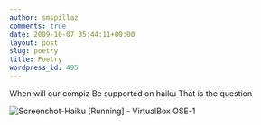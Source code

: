 ```yaml
---
author: smspillaz
comments: true
date: 2009-10-07 05:44:11+00:00
layout: post
slug: poetry
title: Poetry
wordpress_id: 495
---
```


When will our compiz
Be supported on haiku
That is the question

![Screenshot-Haiku [Running] - VirtualBox OSE-1](http://smspillaz.files.wordpress.com/2009/10/screenshot-haiku-running-virtualbox-ose-1.png)
